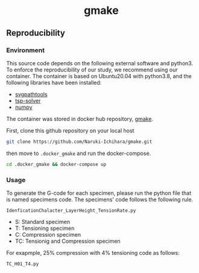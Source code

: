 <h1 align=center>gmake</h1>

## Reproducibility
### Environment
This source code depends on the following external software and python3. To enforce the reproducibility of our study, we recommend using our container.
The container is based on Ubuntu20.04 with python3.8, and the following libraries have been installed:

* [svgpathtools](https://github.com/mathandy/svgpathtools)
* [tsp-solver](https://github.com/dmishin/tsp-solver)
* [numpy](https://github.com/numpy/numpy)

The container was stored in docker hub repository, [gmake](https://hub.docker.com/repository/docker/ichiharanaruki/gmake).

First, clone this github repository on your local host
```bash
git clone https://github.com/Naruki-Ichihara/gmake.git
```
then move to `.docker_gmake` and run the docker-compose.
```bash
cd .docker_gmake && docker-compose up
```

### Usage
To generate the G-code for each specimen, please run the python file that is named specimens code.
The specimens' code follows the following rule.
```
IdenficationChalacter_LayerHeight_TensionRate.py
```

* S: Standard specimen
* T: Tensioning specimen
* C: Compression specimen
* TC: Tensionig and Compression specimen

For exapmple, 25% compression with 4% tensioning code as follows:
```
TC_H01_T4.py
```
